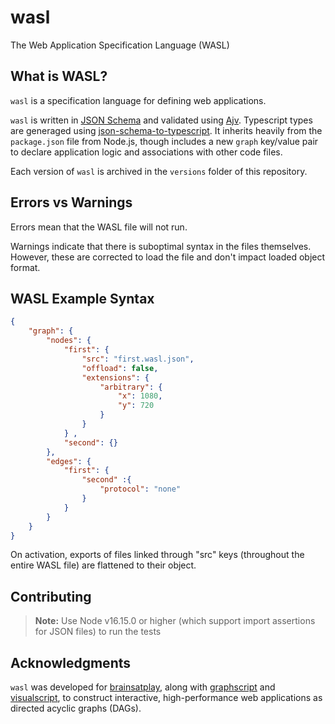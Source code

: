 # wasl
 The Web Application Specification Language (WASL)

## What is WASL?
`wasl` is a specification language for defining web applications. 

`wasl` is written in [JSON Schema](https://json-schema.org/) and validated using [Ajv](https://ajv.js.org/). Typescript types are generaged using [json-schema-to-typescript](https://www.npmjs.com/package/json-schema-to-typescript). It inherits heavily from the `package.json` file from Node.js, though includes a new `graph` key/value pair to declare application logic and associations with other code files.

Each version of `wasl` is archived in the `versions` folder of this repository.

## Errors vs Warnings
Errors mean that the WASL file will not run.

Warnings indicate that there is suboptimal syntax in the files themselves. However, these are corrected to load the file and don't impact loaded object format.

##  WASL Example Syntax
```json
{
    "graph": {
        "nodes": {
            "first": {
                "src": "first.wasl.json",
                "offload": false,
                "extensions": {
                    "arbitrary": {
                        "x": 1080,
                        "y": 720
                    }
                }
            } ,
            "second": {} 
        },
        "edges": {
            "first": {
                "second" :{
                    "protocol": "none"
                }
            } 
        }
    }
}
```

On activation, exports of files linked through "src" keys (throughout the entire WASL file) are flattened to their object.

## Contributing
 > **Note:** Use Node v16.15.0 or higher (which support import assertions for JSON files) to run the tests

## Acknowledgments
`wasl` was developed for [brainsatplay], along with [graphscript] and [visualscript], to construct interactive, high-performance web applications as directed acyclic graphs (DAGs).

[brainsatplay]:(https://github.com/brainsatplay)
[graphscript]:(https://github.com/brainsatplay/graphscript)
[visualscript]:(https://github.com/brainsatplay/visualscript)